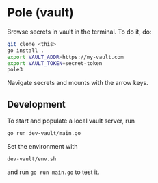 # Pole (vault)

Browse secrets in vault in the terminal. To do it, do:

```sh
git clone <this>
go install .
export VAULT_ADDR=https://my-vault.com
export VAULT_TOKEN=secret-token
pole3
```

Navigate secrets and mounts with the arrow keys.

## Development

To start and populate a local vault server, run

```sh
go run dev-vault/main.go
```

Set the environment with

```sh
dev-vault/env.sh
```

and run `go run main.go` to test it.

